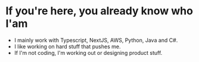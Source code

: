 # If you're here, you already know who I'am

- I mainly work with Typescript, NextJS, AWS, Python, Java and C#.
- I like working on hard stuff that pushes me.
- If I'm not coding, I'm working out or designing product stuff.
 

